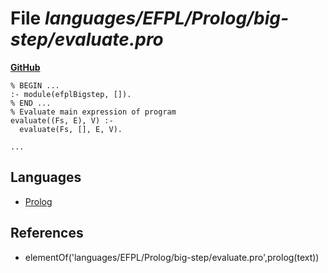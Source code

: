# File _languages/EFPL/Prolog/big-step/evaluate.pro_
**[GitHub](https://github.com/softlang/yas/blob/master/languages/EFPL/Prolog/big-step/evaluate.pro)**
```
% BEGIN ...
:- module(efplBigstep, []).
% END ...
% Evaluate main expression of program
evaluate((Fs, E), V) :-
  evaluate(Fs, [], E, V).

...
```

## Languages
* [Prolog](../languages/Prolog.md)

## References
* elementOf('languages/EFPL/Prolog/big-step/evaluate.pro',prolog(text))
